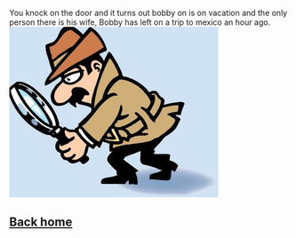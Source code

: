You knock on the door and it turns out bobby on is on vacation and the only person there is his wife, Bobby has left on a trip to mexico an hour ago.  
![Looking for clues](../../images/looking-for-clues.jpg)

## [Back home](../../home.md)